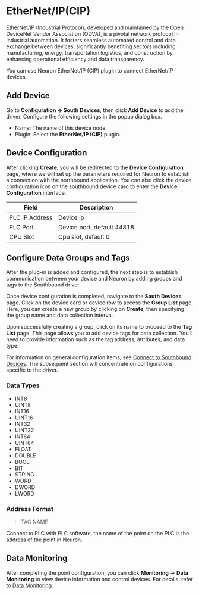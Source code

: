 # EtherNet/IP(CIP)

EtherNet/IP (Industrial Protocol), developed and maintained by the Open DeviceNet Vendor Association (ODVA), is a pivotal network protocol in industrial automation. It fosters seamless automated control and data exchange between devices, significantly benefiting sectors including manufacturing, energy, transportation logistics, and construction by enhancing operational efficiency and data transparency.

You can use Neuron EtherNet/IP (CIP) plugin to connect EtherNet/IP devices.

## Add Device

Go to **Configuration -> South Devices**, then click **Add Device** to add the driver. Configure the following settings in the popup dialog box.

- Name: The name of this device node.
- Plugin: Select the **EtherNet/IP (CIP)** plugin.

## Device Configuration

After clicking **Create**, you will be redirected to the **Device Configuration** page, where we will set up the parameters required for Neuron to establish a connection with the northbound application. You can also click the device configuration icon on the southbound device card to enter the **Device Configuration** interface.

| Field          | Description                |
| -------------- | -------------------------- |
| PLC IP Address | Device ip                  |
| PLC Port       | Device port, default 44818 |
| CPU Slot       | Cpu slot, default 0        |

## Configure Data Groups and Tags

After the plug-in is added and configured, the next step is to establish communication between your device and Neuron by adding groups and tags to the Southbound driver.

Once device configuration is completed, navigate to the **South Devices** page. Click on the device card or device row to access the **Group List** page. Here, you can create a new group by clicking on **Create**, then specifying the group name and data collection interval.

Upon successfully creating a group, click on its name to proceed to the **Tag List** page. This page allows you to add device tags for data collection. You'll need to provide information such as the tag address, attributes, and data type.

For information on general configuration items, see [Connect to Southbound Devices](../south-devices.md). The subsequent section will concentrate on configurations specific to the driver.

### Data Types

* INT8
* UINT8
* INT16
* UINT16
* INT32
* UINT32
* INT64
* UINT64
* FLOAT
* DOUBLE
* BOOL
* BIT
* STRING
* WORD
* DWORD
* LWORD

### Address Format

>  TAG NAME 

Connect to PLC with PLC software, the name of the point on the PLC is the address of the point in Neuron.

## Data Monitoring

After completing the point configuration, you can click **Monitoring** -> **Data Monitoring** to view device information and control devices. For details, refer to [Data Monitoring](../../../usage/monitoring.md).
